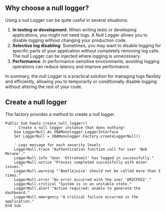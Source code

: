 ## Why choose a null logger?

Using a null Logger can be quite useful in several situations:

1. **In testing or development**: When writing tests or developing applications, you might not need logs. A Null Logger allows you to disable logging without changing your production code.
2. **Selective log disabling**: Sometimes, you may want to disable logging for specific parts of your application without completely removing log calls. The null Logger can be injected where logging is unnecessary.
3. **Performance**: In performance-sensitive environments, avoiding logging operations can reduce latency and improve performance.

In summary, the null Logger is a practical solution for managing logs flexibly and efficiently, allowing you to temporarily or conditionally disable logging without altering the rest of your code.


## Create a null logger

The factory provides a method to create a null logger.

```vbscript 
Public Sub howto_create_null_logger()
    ' Create a null logger instance that does nothing!
    Dim LoggerNull As VBAMonologger.LoggerInterface
    Set LoggerNull = VBAMonologger.Factory.createLoggerNull()
    
    ' Logs message for each severity levels
    LoggerNull.trace "Authentication function call for user 'Bob Morane'." 
    LoggerNull.info "User 'UltraVomit' has logged in successfully."
    LoggerNull.notice "Process completed successfully with minor issues."
    LoggerNull.warning "'Beetlejuice' should not be called more than 3 times."
    LoggerNull.error "An error occurred with the user 'DRZCFOS2'."
    LoggerNull.critical "System is in an unstable state."
    LoggerNull.alert "Action required: unable to generate the dashboard."
    LoggerNull.emergency "A critical failure occurred in the application."
End Sub
```